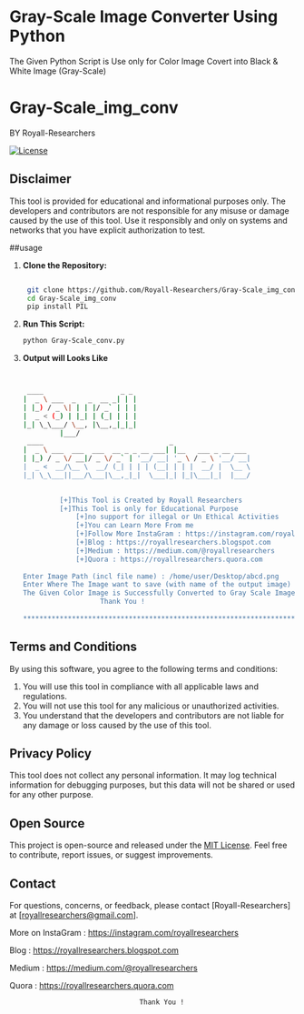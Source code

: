 # Gray-Scale Image Converter Using Python
The Given Python Script is Use only for Color Image Covert into Black & White Image (Gray-Scale)
# Gray-Scale_img_conv
BY Royall-Researchers

[![License](https://img.shields.io/badge/License-MIT-blue.svg)](LICENSE)

## Disclaimer

This tool is provided for educational and informational purposes only. The developers and contributors are not responsible for any misuse or damage caused by the use of this tool. Use it responsibly and only on systems and networks that you have explicit authorization to test.

##usage

1. **Clone the Repository:**

   ```bash
   
    git clone https://github.com/Royall-Researchers/Gray-Scale_img_conv
    cd Gray-Scale_img_conv
    pip install PIL

2. **Run This Script:**

   ```bash
   python Gray-Scale_conv.py

3. **Output will Looks Like**

   ```bash


    ____                   _ _ 
   |  _ \ ___  _   _  __ _| | |
   | |_) / _ \| | | |/ _` | | |
   |  _ < (_) | |_| | (_| | | |  
   |_| \_\___/ \__, |\__,_|_|_|
            |___/           
    ____                               _                   
   |  _ \ ___  ___  ___  __ _ _ __ ___| |__   ___ _ __ ___  
   | |_) / _ \/ __|/ _ \/ _` | '__/ __| '_ \ / _ \ '__/ __|
   |  _ <  __/\__ \  __/ (_| | | | (__| | | |  __/ |  \__ \ 
   |_| \_\___||___/\___|\__,_|_|  \___|_| |_|\___|_|  |___/
 

        	[+]This Tool is Created by Royall Researchers 
	        [+]This Tool is only for Educational Purpose 
                [+]no support for illegal or Un Ethical Activities 
                [+]You can Learn More From me 
                [+]Follow More InstaGram : https://instagram.com/royallresearchers 
                [+]Blog : https://royallresearchers.blogspot.com 
                [+]Medium : https://medium.com/@royallresearchers 
                [+]Quora : https://royallresearchers.quora.com 
	
   Enter Image Path (incl file name) : /home/user/Desktop/abcd.png
   Enter Where The Image want to save (with name of the output image) : /home/user/abcde.png
   The Given Color Image is Successfully Converted to Gray Scale Image(Black & White)
                      Thank You !
                                                                                     
   ************************************************************************************************************


## Terms and Conditions

By using this software, you agree to the following terms and conditions:

1. You will use this tool in compliance with all applicable laws and regulations.
2. You will not use this tool for any malicious or unauthorized activities.
3. You understand that the developers and contributors are not liable for any damage or loss caused by the use of this tool.

## Privacy Policy

This tool does not collect any personal information. It may log technical information for debugging purposes, but this data will not be shared or used for any other purpose.

## Open Source

This project is open-source and released under the [MIT License](LICENSE). Feel free to contribute, report issues, or suggest improvements.

## Contact

For questions, concerns, or feedback, please contact [Royall-Researchers] at [royallresearchers@gmail.com].


More on InstaGram : https://instagram.com/royallresearchers

Blog : https://royallresearchers.blogspot.com

Medium : https://medium.com/@royallresearchers

Quora : https://royallresearchers.quora.com


                                    Thank You !
